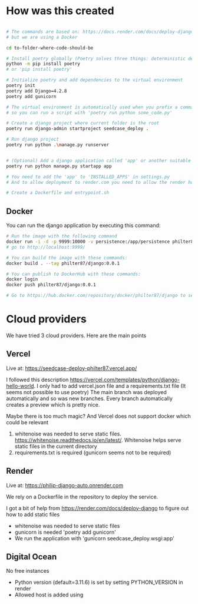 # How was this created

```bash

# The commands are based on: https://docs.render.com/docs/deploy-django
# but we are using a Docker

cd to-folder-where-code-should-be

# Install poetry globally (Poetry solves three things: deterministic dependency resolution, project isolation and python version)
python -m pip install poetry
# or 'pip install poetry'

# Initialize poetry and add dependencies to the virtual environment
poetry init
poetry add Django=4.2.8
poetry add gunicorn

# The virtual environment is automatically used when you prefix a command with 'poetry run'
# so you can run a script with 'poetry run python some_code.py'

# Create a django project where current folder is the root
poetry run django-admin startproject seedcase_deploy .

# Run django project
poetry run python .\manage.py runserver


# (Optional) Add a django application called 'app' or another suitable name. For more details, see https://docs.render.com/docs/deploy-django#create-the-render-app
poetry run python manage.py startapp app

# You need to add the 'app' to 'INSTALLED_APPS' in settings.py
# And to allow deployment to render.com you need to allow the render hostname. https://docs.render.com/docs/deploy-django#go-production-ready

# Create a Dockerfile and entrypoint.sh 
```

## Docker 
You can run the django application by executing this command:

```bash
# Run the image with the following command
docker run -i -d -p 9999:10000 -v persistence:/app/persistence philter87/django:0.0.1
# go to http://localhost:9999/

# You can build the image with these commands:
docker build . --tag philter87/django:0.0.1

# You can publish to DockerHub with these commands:
docker login
docker push philter87/django:0.0.1

# Go to https://hub.docker.com/repository/docker/philter87/django to see image description
```

# Cloud providers
We have tried 3 cloud providers. Here are the main points
## Vercel

Live at: https://seedcase-deploy-philter87.vercel.app/

I followed this description https://vercel.com/templates/python/django-hello-world. 
I only had to add vercel.json file and a requirements.txt file (It seems not possible to use poetry)
The main branch was deployed automatically and so was new branches. 
Every branch automatically creates a preview which is pretty nice.

Maybe there is too much magic? And Vercel does not support docker which could be relevant

1. whitenoise was needed to serve static files. https://whitenoise.readthedocs.io/en/latest/. Whitenoise helps serve static files in the current directory
2. requirements.txt is required (gunicorn seems not to be required)

## Render

Live at: https://philip-django-auto.onrender.com

We rely on a Dockerfile in the repository to deploy the service.

I got a bit of help from https://render.com/docs/deploy-django to figure out how to add static files

- whitenoise was needed to serve static files
- gunicorn is needed 'poetry add gunicorn'
- We run the application with 'gunicorn seedcase_deploy.wsgi:app'


## Digital Ocean
No free instances
- Python version (default=3.11.6) is set by setting PYTHON_VERSION in render
- Allowed host is added using